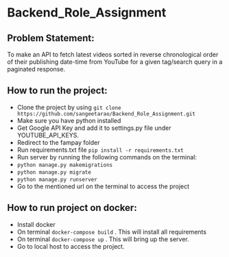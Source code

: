 # Backend_Role_Assignment
## Problem Statement:
To make an API to fetch latest videos sorted in reverse chronological order of their publishing date-time from YouTube for a given tag/search query in a paginated response.
## How to run the project:
- Clone the project by using `git clone https://github.com/sangeetarao/Backend_Role_Assignment.git`
- Make sure you have python installed
- Get Google API Key and add it to settings.py file under YOUTUBE_API_KEYS.
- Redirect to the fampay folder
- Run requirements.txt file `pip install -r requirements.txt`
- Run server by running the following commands on the terminal:
- `python manage.py makemigrations`
- `python manage.py migrate`
- `python manage.py runserver` 
- Go to the mentioned url on the terminal to access the project 

## How to run project on docker:
- Install docker
- On terminal `docker-compose build` . This will install all requirements 
- On terminal `docker-compose up` . This will bring up the server. 
- Go to local host to access the project.


